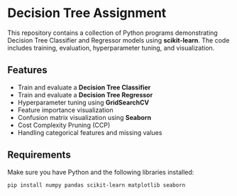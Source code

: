 # Decision Tree Assignment

This repository contains a collection of Python programs demonstrating Decision Tree Classifier and Regressor models using **scikit-learn**. The code includes training, evaluation, hyperparameter tuning, and visualization.

## Features
- Train and evaluate a **Decision Tree Classifier**
- Train and evaluate a **Decision Tree Regressor**
- Hyperparameter tuning using **GridSearchCV**
- Feature importance visualization
- Confusion matrix visualization using **Seaborn**
- Cost Complexity Pruning (CCP)
- Handling categorical features and missing values

## Requirements
Make sure you have Python and the following libraries installed:

```bash
pip install numpy pandas scikit-learn matplotlib seaborn
